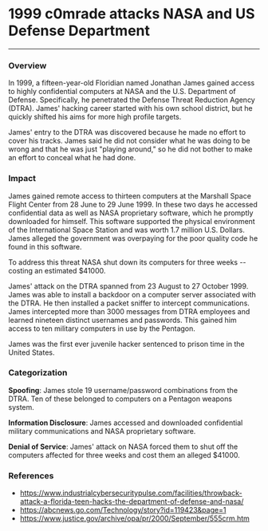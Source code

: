 # 1999 c0mrade attacks NASA and US Defense Department

--------------------------------

### Overview
In 1999, a fifteen-year-old Floridian named Jonathan James gained access to highly confidential computers at NASA and the U.S. Department of Defense. Specifically, he penetrated the Defense Threat Reduction Agency (DTRA). James' hacking career started with his own school district, but he quickly shifted his aims for more high profile targets.

James' entry to the DTRA was discovered because he made no effort to cover his tracks. James said he did not consider what he was doing to be wrong and that he was just "playing around," so he did not bother to make an effort to conceal what he had done.

### Impact

James gained remote access to thirteen computers at the Marshall Space Flight Center from 28 June to 29 June 1999. In these two days he accessed confidential data as well as NASA proprietary software, which he promptly downloaded for himself. This software supported the physical environment of the International Space Station and was worth 1.7 million U.S. Dollars. James alleged the government was overpaying for the poor quality code he found in this software.

To address this threat NASA shut down its computers for three weeks -- costing an estimated $41000.

James' attack on the DTRA spanned from 23 August to 27 October 1999. James was able to install a backdoor on a computer server associated with the DTRA. He then installed a packet sniffer to intercept communications. James intercepted more than 3000 messages from DTRA employees and learned nineteen distinct usernames and passwords. This gained him access to ten military computers in use by the Pentagon.

James was the first ever juvenile hacker sentenced to prison time in the United States.

### Categorization

**Spoofing**: 
James stole 19 username/password combinations from the DTRA. Ten of these belonged to computers on a Pentagon weapons system.

**Information Disclosure**: 
James accessed and downloaded confidential military communications and NASA proprietary  software.

**Denial of Service**: 
James' attack on NASA forced them to shut off the computers affected for three weeks and cost them an alleged $41000.

### References

* https://www.industrialcybersecuritypulse.com/facilities/throwback-attack-a-florida-teen-hacks-the-department-of-defense-and-nasa/
* https://abcnews.go.com/Technology/story?id=119423&page=1
* https://www.justice.gov/archive/opa/pr/2000/September/555crm.htm